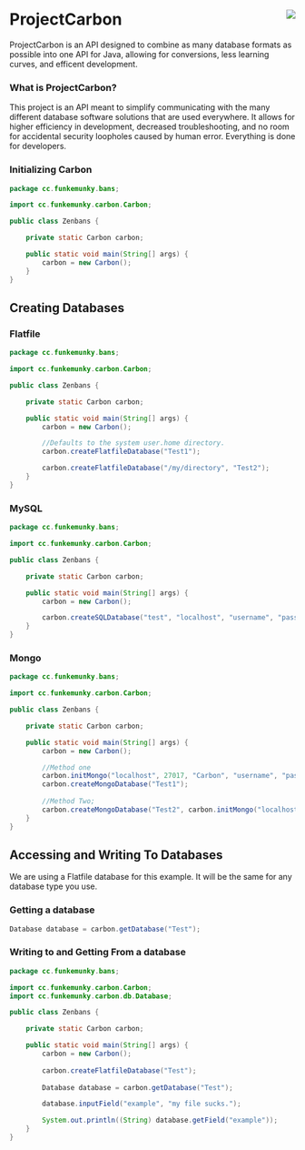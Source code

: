 # ProjectCarbon    <a href="https://creativecommons.org/licenses/by-sa/4.0/"><img align="right" src="https://i.creativecommons.org/l/by-sa/4.0/88x31.png"></a>
ProjectCarbon is an API designed to combine as many database formats as possible into one API for Java, allowing for conversions, less learning curves, and efficent development.

### What is ProjectCarbon?
This project is an API meant to simplify communicating with the many different database software solutions that are used everywhere. It allows for higher efficiency in development, decreased troubleshooting, and no room for accidental security loopholes caused by human error. Everything is done for developers.

### Initializing Carbon
```java
package cc.funkemunky.bans;

import cc.funkemunky.carbon.Carbon;

public class Zenbans {

    private static Carbon carbon;

    public static void main(String[] args) {
        carbon = new Carbon();
    }
}
```

## Creating Databases

### Flatfile
```java
package cc.funkemunky.bans;

import cc.funkemunky.carbon.Carbon;

public class Zenbans {

    private static Carbon carbon;

    public static void main(String[] args) {
        carbon = new Carbon();

        //Defaults to the system user.home directory.
        carbon.createFlatfileDatabase("Test1");

        carbon.createFlatfileDatabase("/my/directory", "Test2");
    }
}
```

### MySQL
```java
package cc.funkemunky.bans;

import cc.funkemunky.carbon.Carbon;

public class Zenbans {

    private static Carbon carbon;

    public static void main(String[] args) {
        carbon = new Carbon();

        carbon.createSQLDatabase("test", "localhost", "username", "password", 3306);
    }
}
```

### Mongo
```java
package cc.funkemunky.bans;

import cc.funkemunky.carbon.Carbon;

public class Zenbans {

    private static Carbon carbon;

    public static void main(String[] args) {
        carbon = new Carbon();

        //Method one
        carbon.initMongo("localhost", 27017, "Carbon", "username", "password");
        carbon.createMongoDatabase("Test1");
        
        //Method Two;
        carbon.createMongoDatabase("Test2", carbon.initMongo("localhost", 27017, "Carbon", "username", "password"));
    }
}
```

## Accessing and Writing To Databases
We are using a Flatfile database for this example. It will be the same for any database type you use.

### Getting a database
```java
Database database = carbon.getDatabase("Test");
```

### Writing to and Getting From a database
```java
package cc.funkemunky.bans;

import cc.funkemunky.carbon.Carbon;
import cc.funkemunky.carbon.db.Database;

public class Zenbans {

    private static Carbon carbon;

    public static void main(String[] args) {
        carbon = new Carbon();
        
        carbon.createFlatfileDatabase("Test");
        
        Database database = carbon.getDatabase("Test");

        database.inputField("example", "my file sucks.");

        System.out.println((String) database.getField("example"));
    }
}
```




